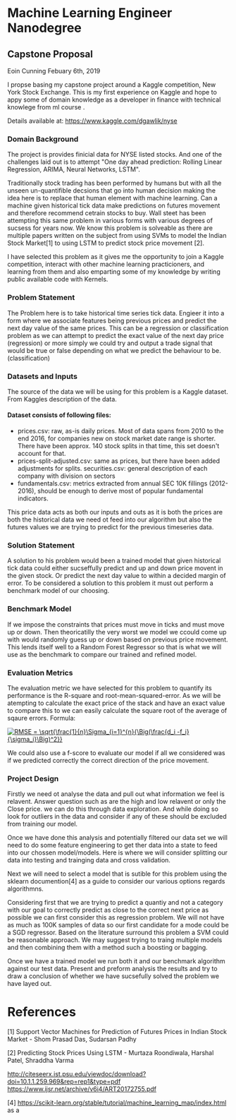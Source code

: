 # Machine Learning Engineer Nanodegree
## Capstone Proposal
Eoin Cunning
Febuary 6th, 2019

I propse basing my capstone project around a Kaggle competition, New York Stock Exchange. 
This is my first experience on Kaggle and hope to appy some of domain knowledge as a developer in finance with technical knowlege from ml course . 

Details available at: https://www.kaggle.com/dgawlik/nyse

### Domain Background
The project is provides finicial data for NYSE listed stocks. And one of the challenges laid out is to attempt "One day ahead prediction: Rolling Linear Regression, ARIMA, Neural Networks, LSTM". 

Traditionally stock trading has been performed by humans but with all the unseen un-quantifible decsions that go into human decision making the idea here is to replace that human element with machine learning. Can a machine given historical tick data make predictions on futures movement and therefore recommend cetrain stocks to buy.
Wall steet has been attempting this same problem in various forms with various degrees of sucsess for years now.
We know this problem is solveable as there are multiple papers written on the subject from using SVMs to model the Indian Stock Market[1] to using LSTM to predict stock price movement [2].

I have selected this problem as it gives me the opportunity to join a Kaggle competition, interact with other machine learning practicioners, and learning from them and also emparting some of my knowledge by writing public available code with Kernels. 



### Problem Statement

The Problem here is to take historical time series tick data. Engieer it into a form where we associate features being previous prices and predict the next day value of the same prices.
This can be a regression or classification problem as we can attempt to predict the exact value of the next day price (regression) or more simply we could try and output a trade signal that would be true or false depending on what we predict the behaviour to be. (classification)

### Datasets and Inputs

The source of the data we will be using for this problem is a Kaggle dataset. From Kaggles description of the data. 
#### Dataset consists of following files:

- prices.csv: raw, as-is daily prices. Most of data spans from 2010 to the end 2016, for companies new on stock market date range is shorter. There have been approx. 140 stock splits in that time, this set doesn't account for that.
- prices-split-adjusted.csv: same as prices, but there have been added adjustments for splits.
securities.csv: general description of each company with division on sectors
- fundamentals.csv: metrics extracted from annual SEC 10K fillings (2012-2016), should be enough to derive most of popular fundamental indicators.

This price data acts as both our inputs and outs as it is both the prices are both the historical data we need ot feed into our algorithm but also the futures values we are trying to predict for the previous timeseries data.

### Solution Statement
A solution to his problem would been a trained model that given historical tick data could either sucseffully predict and up and down price movent in the given stock. Or predict the next day value to within a decided margin of error. 
To be considered a solution to this problem it must out perform a benchmark model of our choosing.

### Benchmark Model
If we impose the constraints that prices must move in ticks and must move up or down. 
Then theoricatilly the very worst we model we ccould come up with would randomly guess up or down based on previous price movement.
This lends itself well to a Random Forest Regressor so that is what we will use as the benchmark to compare our trained and refined model.

### Evaluation Metrics
The evaluation metric we have selected for this problem to quantify its performance is the R-square and root-mean-squared-error. 
As we will be atempting to calculate the exact price of the stack and have an exact value to compare this to we can easily calculate the square root of the average of sqaure errors. Formula:
 
 <a href="https://www.codecogs.com/eqnedit.php?latex=RMSE&space;=&space;\sqrt{\frac{1}{n}\Sigma_{i=1}^{n}{\Big(\frac{d_i&space;-f_i}{\sigma_i}\Big)^2}}" target="_blank"><img src="https://latex.codecogs.com/gif.latex?RMSE&space;=&space;\sqrt{\frac{1}{n}\Sigma_{i=1}^{n}{\Big(\frac{d_i&space;-f_i}{\sigma_i}\Big)^2}}" title="RMSE = \sqrt{\frac{1}{n}\Sigma_{i=1}^{n}{\Big(\frac{d_i -f_i}{\sigma_i}\Big)^2}}" /></a>

We could also use a f-score to evaluate our model if all we considered was if we predicted correctly the correct direction of the price movement.

### Project Design

Firstly we need ot analyse the data and pull out what information we feel is relavent. Answer question such as are the high and low relavent or only the Close price. we can do this through data exploration. And while doing so look for outliers in the data and consider if any of these should be excluded from training our model.


Once we have done this analysis and potentially filtered our data set we will need to do some feature engineering to get ther data into a state to feed into our chossen model/models. Here is where we will consider splitting our data into testing and trainging data and cross validation.

Next we will need to select a model that is sutible for this problem using the sklearn documention[4] as a guide to consider our various options regards algorithmns.

Considering first that we are trying to predict a quantiy and not a category with our goal to correctly predict as close to the correct next price as possible we can first consider this as regression problem. We will not have as much as 100K samples of data so our first candidate for a mode could be a SGD regressor. Based on the literature surround this problem a SVM could be reasonable approach. We may suggest trying to traing multiple models and then combining them with a method such a boosting or bagging.

Once we have a trained model we run both it and our benchmark algorithm against our test data. Present and preform analysis the results and try to draw a conclusion of whether we have sucsefully solved the problem we have layed out.

# References
[1] Support Vector Machines for Prediction of Futures Prices in Indian Stock Market - Shom Prasad Das, Sudarsan Padhy 

[2] Predicting Stock Prices Using LSTM - Murtaza Roondiwala, Harshal Patel, Shraddha Varma

http://citeseerx.ist.psu.edu/viewdoc/download?doi=10.1.1.259.969&rep=rep1&type=pdf
https://www.ijsr.net/archive/v6i4/ART20172755.pdf

[4] https://scikit-learn.org/stable/tutorial/machine_learning_map/index.html as a
